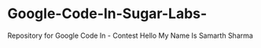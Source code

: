 # Google-Code-In-Sugar-Labs-
Repository for Google Code In - Contest
Hello My Name Is Samarth Sharma
